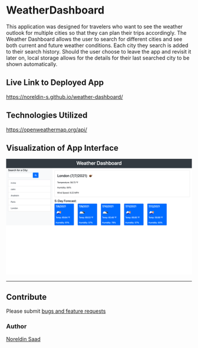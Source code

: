 # WeatherDashboard

This application was designed for travelers who want to see the weather outlook for multiple cities so that they can plan their trips accordingly.  The Weather Dashboard allows the user to search for different cities and see both current and future weather conditions.  Each city they search is added to their search history. Should the user choose to leave the app and revisit it later on, local storage allows for the details for their last searched city to be shown automatically.  

## Live Link to Deployed App

https://noreldin-s.github.io/weather-dashboard/

## Technologies Utilized

https://openweathermap.org/api/


## Visualization of App Interface

![NightIn visualization](./WeatherDashboard.png)

---

## Contribute

Please submit [bugs and feature requests](https://github.com/Noreldin-S/weather-dashboard/issues)



### Author

[Noreldin Saad](https://github.com/Noreldin-S/)
